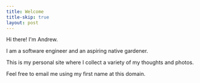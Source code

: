 ```yaml
---
title: Welcome
title-skip: true
layout: post
---
```


Hi there! I'm Andrew. 

I am a software engineer and an aspiring native gardener. 

This is my personal site where I collect a variety of my thoughts and photos.

Feel free to email me using my first name at this domain.